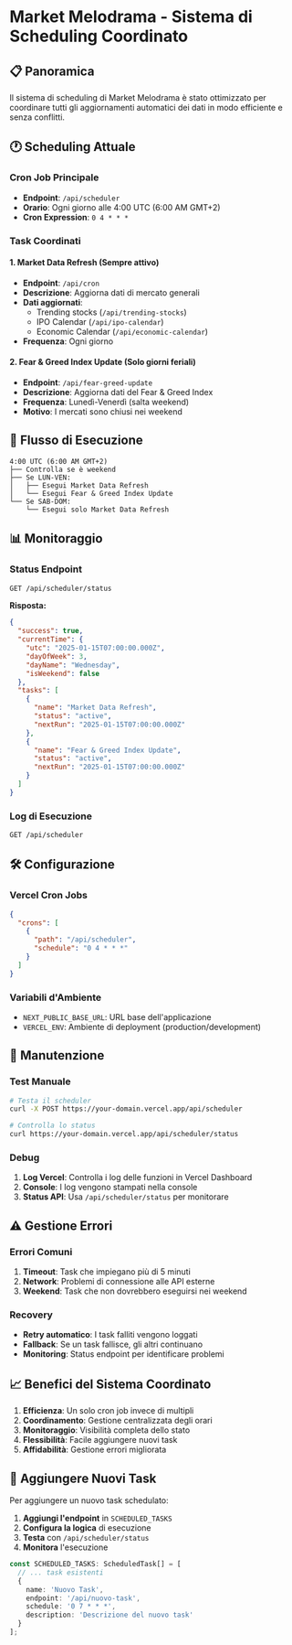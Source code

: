 # Market Melodrama - Sistema di Scheduling Coordinato

## 📋 Panoramica

Il sistema di scheduling di Market Melodrama è stato ottimizzato per coordinare tutti gli aggiornamenti automatici dei dati in modo efficiente e senza conflitti.

## 🕐 Scheduling Attuale

### **Cron Job Principale**
- **Endpoint**: `/api/scheduler`
- **Orario**: Ogni giorno alle 4:00 UTC (6:00 AM GMT+2)
- **Cron Expression**: `0 4 * * *`

### **Task Coordinati**

#### 1. **Market Data Refresh** (Sempre attivo)
- **Endpoint**: `/api/cron`
- **Descrizione**: Aggiorna dati di mercato generali
- **Dati aggiornati**:
  - Trending stocks (`/api/trending-stocks`)
  - IPO Calendar (`/api/ipo-calendar`)
  - Economic Calendar (`/api/economic-calendar`)
- **Frequenza**: Ogni giorno

#### 2. **Fear & Greed Index Update** (Solo giorni feriali)
- **Endpoint**: `/api/fear-greed-update`
- **Descrizione**: Aggiorna dati del Fear & Greed Index
- **Frequenza**: Lunedì-Venerdì (salta weekend)
- **Motivo**: I mercati sono chiusi nei weekend

## 🔄 Flusso di Esecuzione

```
4:00 UTC (6:00 AM GMT+2)
├── Controlla se è weekend
├── Se LUN-VEN:
│   ├── Esegui Market Data Refresh
│   └── Esegui Fear & Greed Index Update
└── Se SAB-DOM:
    └── Esegui solo Market Data Refresh
```

## 📊 Monitoraggio

### **Status Endpoint**
```bash
GET /api/scheduler/status
```

**Risposta:**
```json
{
  "success": true,
  "currentTime": {
    "utc": "2025-01-15T07:00:00.000Z",
    "dayOfWeek": 3,
    "dayName": "Wednesday",
    "isWeekend": false
  },
  "tasks": [
    {
      "name": "Market Data Refresh",
      "status": "active",
      "nextRun": "2025-01-15T07:00:00.000Z"
    },
    {
      "name": "Fear & Greed Index Update", 
      "status": "active",
      "nextRun": "2025-01-15T07:00:00.000Z"
    }
  ]
}
```

### **Log di Esecuzione**
```bash
GET /api/scheduler
```

## 🛠️ Configurazione

### **Vercel Cron Jobs**
```json
{
  "crons": [
    {
      "path": "/api/scheduler",
      "schedule": "0 4 * * *"
    }
  ]
}
```

### **Variabili d'Ambiente**
- `NEXT_PUBLIC_BASE_URL`: URL base dell'applicazione
- `VERCEL_ENV`: Ambiente di deployment (production/development)

## 🔧 Manutenzione

### **Test Manuale**
```bash
# Testa il scheduler
curl -X POST https://your-domain.vercel.app/api/scheduler

# Controlla lo status
curl https://your-domain.vercel.app/api/scheduler/status
```

### **Debug**
1. **Log Vercel**: Controlla i log delle funzioni in Vercel Dashboard
2. **Console**: I log vengono stampati nella console
3. **Status API**: Usa `/api/scheduler/status` per monitorare

## ⚠️ Gestione Errori

### **Errori Comuni**
1. **Timeout**: Task che impiegano più di 5 minuti
2. **Network**: Problemi di connessione alle API esterne
3. **Weekend**: Task che non dovrebbero eseguirsi nei weekend

### **Recovery**
- **Retry automatico**: I task falliti vengono loggati
- **Fallback**: Se un task fallisce, gli altri continuano
- **Monitoring**: Status endpoint per identificare problemi

## 📈 Benefici del Sistema Coordinato

1. **Efficienza**: Un solo cron job invece di multipli
2. **Coordinamento**: Gestione centralizzata degli orari
3. **Monitoraggio**: Visibilità completa dello stato
4. **Flessibilità**: Facile aggiungere nuovi task
5. **Affidabilità**: Gestione errori migliorata

## 🚀 Aggiungere Nuovi Task

Per aggiungere un nuovo task schedulato:

1. **Aggiungi l'endpoint** in `SCHEDULED_TASKS`
2. **Configura la logica** di esecuzione
3. **Testa** con `/api/scheduler/status`
4. **Monitora** l'esecuzione

```typescript
const SCHEDULED_TASKS: ScheduledTask[] = [
  // ... task esistenti
  {
    name: 'Nuovo Task',
    endpoint: '/api/nuovo-task',
    schedule: '0 7 * * *',
    description: 'Descrizione del nuovo task'
  }
];
```
